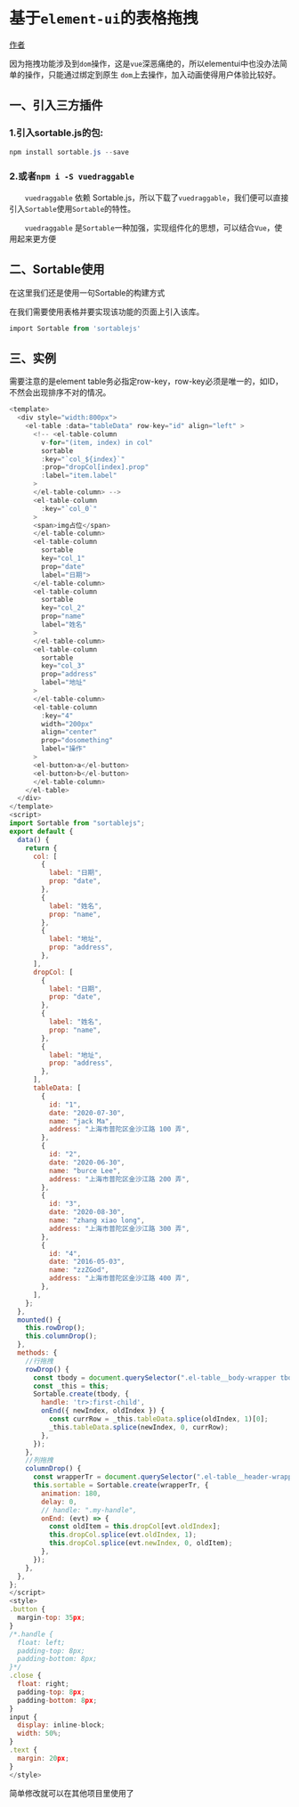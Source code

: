 # 基于`element-ui`的表格拖拽 

[作者](https://www.cnblogs.com/jin-zhe/p/10181852.html)

因为拖拽功能涉及到`dom`操作，这是`vue`深恶痛绝的，所以elementui中也没办法简单的操作，只能通过绑定到原生 `dom`上去操作，加入动画使得用户体验比较好。

## **一、引入三方插件**

### 1.引入sortable.js的包: 

```powershell
npm install sortable.js --save
```

### 2.或者`npm i -S vuedraggable`

　　`vuedraggable` 依赖 Sortable.js，所以下载了`vuedraggable`，我们便可以直接引入`Sortable`使用`Sortable`的特性。

　　`vuedraggable` 是`Sortable`一种加强，实现组件化的思想，可以结合`Vue`，使用起来更方便



## **二、Sortable使用**

在这里我们还是使用一句Sortable的构建方式

在我们需要使用表格并要实现该功能的页面上引入该库。

```powershell
import Sortable from 'sortablejs'
```

<soo/>

  <Sortable/>

<soo/>

## **三、实例**

需要注意的是element table务必指定row-key，row-key必须是唯一的，如ID，不然会出现排序不对的情况。

```javascript
<template>
  <div style="width:800px">
    <el-table :data="tableData" row-key="id" align="left" >
      <!-- <el-table-column
        v-for="(item, index) in col"
        sortable
        :key="`col_${index}`"
        :prop="dropCol[index].prop"
        :label="item.label"
      >
      </el-table-column> -->
      <el-table-column
        :key="`col_0`"
      >
      <span>img占位</span>
      </el-table-column>
      <el-table-column
        sortable
        key="col_1"
        prop="date"
        label="日期">
      </el-table-column>
      <el-table-column
        sortable
        key="col_2"
        prop="name"
        label="姓名"
      >
      </el-table-column>
      <el-table-column
        sortable
        key="col_3"
        prop="address"
        label="地址"
      >
      </el-table-column>
      <el-table-column
        :key="4"
        width="200px"
        align="center"
        prop="dosomething"
        label="操作"
      >
      <el-button>a</el-button>
      <el-button>b</el-button>
      </el-table-column>
    </el-table>
  </div>
</template>
<script>
import Sortable from "sortablejs";
export default {
  data() {
    return {
      col: [
        {
          label: "日期",
          prop: "date",
        },
        {
          label: "姓名",
          prop: "name",
        },
        {
          label: "地址",
          prop: "address",
        },
      ],
      dropCol: [
        {
          label: "日期",
          prop: "date",
        },
        {
          label: "姓名",
          prop: "name",
        },
        {
          label: "地址",
          prop: "address",
        },
      ],
      tableData: [
        {
          id: "1",
          date: "2020-07-30",
          name: "jack Ma",
          address: "上海市普陀区金沙江路 100 弄",
        },
        {
          id: "2",
          date: "2020-06-30",
          name: "burce Lee",
          address: "上海市普陀区金沙江路 200 弄",
        },
        {
          id: "3",
          date: "2020-08-30",
          name: "zhang xiao long",
          address: "上海市普陀区金沙江路 300 弄",
        },
        {
          id: "4",
          date: "2016-05-03",
          name: "zzZGod",
          address: "上海市普陀区金沙江路 400 弄",
        },
      ],
    };
  },
  mounted() {
    this.rowDrop();
    this.columnDrop();
  },
  methods: {
    //行拖拽
    rowDrop() {
      const tbody = document.querySelector(".el-table__body-wrapper tbody");
      const _this = this;
      Sortable.create(tbody, {
        handle: 'tr>:first-child',
        onEnd({ newIndex, oldIndex }) {
          const currRow = _this.tableData.splice(oldIndex, 1)[0];
          _this.tableData.splice(newIndex, 0, currRow);
        },
      });
    },
    //列拖拽
    columnDrop() {
      const wrapperTr = document.querySelector(".el-table__header-wrapper tr");
      this.sortable = Sortable.create(wrapperTr, {
        animation: 180,
        delay: 0,
        // handle: ".my-handle",
        onEnd: (evt) => {
          const oldItem = this.dropCol[evt.oldIndex];
          this.dropCol.splice(evt.oldIndex, 1);
          this.dropCol.splice(evt.newIndex, 0, oldItem);
        },
      });
    },
  },
};
</script>
<style>
.button {
  margin-top: 35px;
}
/*.handle {
  float: left;
  padding-top: 8px;
  padding-bottom: 8px;
}*/
.close {
  float: right;
  padding-top: 8px;
  padding-bottom: 8px;
}
input {
  display: inline-block;
  width: 50%;
}
.text {
  margin: 20px;
}
</style>
```

简单修改就可以在其他项目里使用了